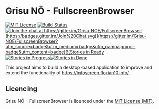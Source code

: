 Grisu NÖ - FullscreenBrowser
============
[![MIT License][license-image]][license-url] [![Build Status][vsonline-image]][vsonline-url] [![Join the chat at https://gitter.im/Grisu-NOE/FullscreenBrowser](https://badges.gitter.im/Join%20Chat.svg)](https://gitter.im/Grisu-NOE/FullscreenBrowser?utm_source=badge&utm_medium=badge&utm_campaign=pr-badge&utm_content=badge)[![Stories in Ready](https://badge.waffle.io/Grisu-NOE/FullscreenBrowser.svg?label=ready&title=Ready)](http://waffle.io/Grisu-NOE/FullscreenBrowser)[![Stories in Progress](https://badge.waffle.io/Grisu-NOE/FullscreenBrowser.svg?label=In%20Progress&title=In%20Progress)](http://waffle.io/Grisu-NOE/FullscreenBrowser)[![Stories in Done](https://badge.waffle.io/Grisu-NOE/FullscreenBrowser.svg?label=done&title=Done)](http://waffle.io/Grisu-NOE/FullscreenBrowser)

This project aims to build a desktop-based application to improve and extend the functionality of https://infoscreen.florian10.info/.

Licencing
---------

Grisu NÖ - FullscreenBrowser is licenced under the [MIT License (MIT)](LICENSE).

[license-image]: https://img.shields.io/badge/license-MIT-blue.svg
[license-url]: LICENSE

[vsonline-url]: https://grisu-noe.visualstudio.com/DefaultCollection/FullscreenBrowser
[vsonline-image]: https://grisu-noe.visualstudio.com/DefaultCollection/_apis/public/build/definitions/91b44015-3819-4981-9e5f-67b8f5f0b585/4/badge
